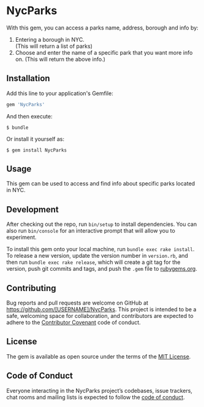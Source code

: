 # NycParks

With this gem, you can access a parks name, address, borough and info by:
1) Entering a borough in NYC.  
   (This will return a list of parks)
2) Choose and enter the name of a specific park that you want more info on.
   (This will return the above info.)  

## Installation

Add this line to your application's Gemfile:

```ruby
gem 'NycParks'
```

And then execute:

    $ bundle

Or install it yourself as:

    $ gem install NycParks

## Usage

This gem can be used to access and find info about specific parks located in NYC.

## Development

After checking out the repo, run `bin/setup` to install dependencies. You can also run `bin/console` for an interactive prompt that will allow you to experiment.

To install this gem onto your local machine, run `bundle exec rake install`. To release a new version, update the version number in `version.rb`, and then run `bundle exec rake release`, which will create a git tag for the version, push git commits and tags, and push the `.gem` file to [rubygems.org](https://rubygems.org).

## Contributing

Bug reports and pull requests are welcome on GitHub at https://github.com/[USERNAME]/NycParks. This project is intended to be a safe, welcoming space for collaboration, and contributors are expected to adhere to the [Contributor Covenant](http://contributor-covenant.org) code of conduct.

## License

The gem is available as open source under the terms of the [MIT License](https://opensource.org/licenses/MIT).

## Code of Conduct

Everyone interacting in the NycParks project’s codebases, issue trackers, chat rooms and mailing lists is expected to follow the [code of conduct](https://github.com/[USERNAME]/NycParks/blob/master/CODE_OF_CONDUCT.md).

